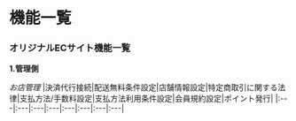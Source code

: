 # 機能一覧

### オリジナルECサイト機能一覧
**1.管理側**

*お店管理*
|決済代行接続|配送無料条件設定|店舗情報設定|特定商取引に関する法律|支払方法/手数料設定|支払方法利用条件設定|会員規約設定|ポイント発行|
|:---|:---|:---|:---|:---|:---|:---|:---|
